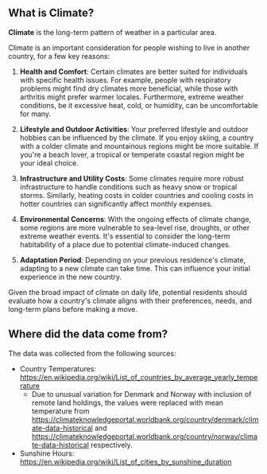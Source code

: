 ## What is Climate?

**Climate** is the long-term pattern of weather in a particular area.

Climate is an important consideration for people wishing to live in another country, for a few key reasons:
1. **Health and Comfort**: Certain climates are better suited for individuals with specific health issues. For example, people with respiratory problems might find dry climates more beneficial, while those with arthritis might prefer warmer locales. Furthermore, extreme weather conditions, be it excessive heat, cold, or humidity, can be uncomfortable for many.

2. **Lifestyle and Outdoor Activities**: Your preferred lifestyle and outdoor hobbies can be influenced by the climate. If you enjoy skiing, a country with a colder climate and mountainous regions might be more suitable. If you're a beach lover, a tropical or temperate coastal region might be your ideal choice.

3. **Infrastructure and Utility Costs**: Some climates require more robust infrastructure to handle conditions such as heavy snow or tropical storms. Similarly, heating costs in colder countries and cooling costs in hotter countries can significantly affect monthly expenses.

4. **Environmental Concerns**: With the ongoing effects of climate change, some regions are more vulnerable to sea-level rise, droughts, or other extreme weather events. It's essential to consider the long-term habitability of a place due to potential climate-induced changes.

5. **Adaptation Period**: Depending on your previous residence's climate, adapting to a new climate can take time. This can influence your initial experience in the new country.

Given the broad impact of climate on daily life, potential residents should evaluate how a country's climate aligns with their preferences, needs, and long-term plans before making a move.

## Where did the data come from?

The data was collected from the following sources:
- Country Temperatures: https://en.wikipedia.org/wiki/List_of_countries_by_average_yearly_temperature
    - Due to unusual variation for Denmark and Norway with inclusion of remote land holdings, the values were replaced with mean temperature from https://climateknowledgeportal.worldbank.org/country/denmark/climate-data-historical and https://climateknowledgeportal.worldbank.org/country/norway/climate-data-historical respectively.
- Sunshine Hours: https://en.wikipedia.org/wiki/List_of_cities_by_sunshine_duration
